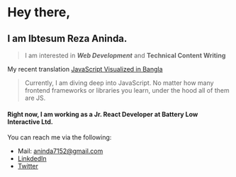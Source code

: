 # Hey there, 
## I am Ibtesum Reza Aninda.

> I am interested in ***Web Development*** and **Technical Content Writing**

My recent translation [JavaScript Visualized in Bangla](https://ibtesum.github.io/javascript-visualized/) 

> Currently, I am diving deep into JavaScript.
> No matter how many frontend frameworks or libraries you learn, under the hood all of them are JS.

#### Right now, I am working as a **Jr. React Developer** at **Battery Low Interactive Ltd.**

You can reach me via the following:
- Mail: aninda7152@gmail.com
- [LinkdedIn](https://linkedin.com/in/ir-aninda)
- [Twitter](https://twitter.com/IbtesumAninda)

